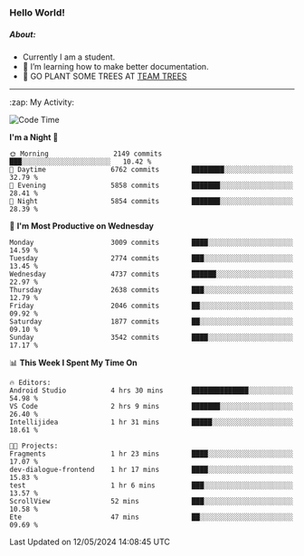 ### Hello World!

##### About:
- Currently I am a student.
- 🌱 I’m learning how to make better documentation.
- 🌱 GO PLANT SOME TREES AT [TEAM TREES](https://teamtrees.org/)

---
  <summary>:zap: My Activity:</summary>
  
<!--START_SECTION:waka-->
![Code Time](http://img.shields.io/badge/Code%20Time-1%2C376%20hrs%2041%20mins-blue)

**I'm a Night 🦉** 

```text
🌞 Morning                2149 commits        ███░░░░░░░░░░░░░░░░░░░░░░   10.42 % 
🌆 Daytime                6762 commits        ████████░░░░░░░░░░░░░░░░░   32.79 % 
🌃 Evening                5858 commits        ███████░░░░░░░░░░░░░░░░░░   28.41 % 
🌙 Night                  5854 commits        ███████░░░░░░░░░░░░░░░░░░   28.39 % 
```
📅 **I'm Most Productive on Wednesday** 

```text
Monday                   3009 commits        ████░░░░░░░░░░░░░░░░░░░░░   14.59 % 
Tuesday                  2774 commits        ███░░░░░░░░░░░░░░░░░░░░░░   13.45 % 
Wednesday                4737 commits        ██████░░░░░░░░░░░░░░░░░░░   22.97 % 
Thursday                 2638 commits        ███░░░░░░░░░░░░░░░░░░░░░░   12.79 % 
Friday                   2046 commits        ██░░░░░░░░░░░░░░░░░░░░░░░   09.92 % 
Saturday                 1877 commits        ██░░░░░░░░░░░░░░░░░░░░░░░   09.10 % 
Sunday                   3542 commits        ████░░░░░░░░░░░░░░░░░░░░░   17.17 % 
```


📊 **This Week I Spent My Time On** 

```text
🔥 Editors: 
Android Studio           4 hrs 30 mins       ██████████████░░░░░░░░░░░   54.98 % 
VS Code                  2 hrs 9 mins        ███████░░░░░░░░░░░░░░░░░░   26.40 % 
Intellijidea             1 hr 31 mins        █████░░░░░░░░░░░░░░░░░░░░   18.61 % 

🐱‍💻 Projects: 
Fragments                1 hr 23 mins        ████░░░░░░░░░░░░░░░░░░░░░   17.07 % 
dev-dialogue-frontend    1 hr 17 mins        ████░░░░░░░░░░░░░░░░░░░░░   15.83 % 
test                     1 hr 6 mins         ███░░░░░░░░░░░░░░░░░░░░░░   13.57 % 
ScrollView               52 mins             ███░░░░░░░░░░░░░░░░░░░░░░   10.58 % 
Ete                      47 mins             ██░░░░░░░░░░░░░░░░░░░░░░░   09.69 % 
```


 Last Updated on 12/05/2024 14:08:45 UTC
<!--END_SECTION:waka-->

